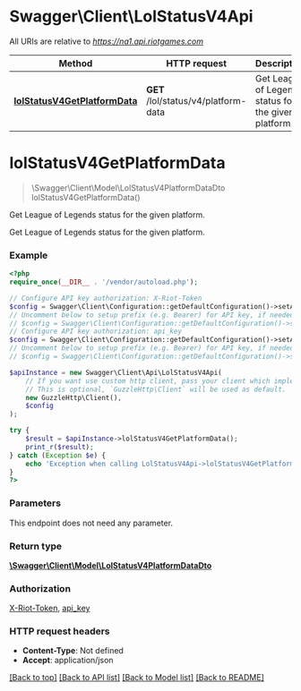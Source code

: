 # Swagger\Client\LolStatusV4Api

All URIs are relative to *https://na1.api.riotgames.com*

Method | HTTP request | Description
------------- | ------------- | -------------
[**lolStatusV4GetPlatformData**](LolStatusV4Api.md#lolStatusV4GetPlatformData) | **GET** /lol/status/v4/platform-data | Get League of Legends status for the given platform.


# **lolStatusV4GetPlatformData**
> \Swagger\Client\Model\LolStatusV4PlatformDataDto lolStatusV4GetPlatformData()

Get League of Legends status for the given platform.

Get League of Legends status for the given platform.

### Example
```php
<?php
require_once(__DIR__ . '/vendor/autoload.php');

// Configure API key authorization: X-Riot-Token
$config = Swagger\Client\Configuration::getDefaultConfiguration()->setApiKey('X-Riot-Token', 'YOUR_API_KEY');
// Uncomment below to setup prefix (e.g. Bearer) for API key, if needed
// $config = Swagger\Client\Configuration::getDefaultConfiguration()->setApiKeyPrefix('X-Riot-Token', 'Bearer');
// Configure API key authorization: api_key
$config = Swagger\Client\Configuration::getDefaultConfiguration()->setApiKey('api_key', 'YOUR_API_KEY');
// Uncomment below to setup prefix (e.g. Bearer) for API key, if needed
// $config = Swagger\Client\Configuration::getDefaultConfiguration()->setApiKeyPrefix('api_key', 'Bearer');

$apiInstance = new Swagger\Client\Api\LolStatusV4Api(
    // If you want use custom http client, pass your client which implements `GuzzleHttp\ClientInterface`.
    // This is optional, `GuzzleHttp\Client` will be used as default.
    new GuzzleHttp\Client(),
    $config
);

try {
    $result = $apiInstance->lolStatusV4GetPlatformData();
    print_r($result);
} catch (Exception $e) {
    echo 'Exception when calling LolStatusV4Api->lolStatusV4GetPlatformData: ', $e->getMessage(), PHP_EOL;
}
?>
```

### Parameters
This endpoint does not need any parameter.

### Return type

[**\Swagger\Client\Model\LolStatusV4PlatformDataDto**](../Model/LolStatusV4PlatformDataDto.md)

### Authorization

[X-Riot-Token](../../README.md#X-Riot-Token), [api_key](../../README.md#api_key)

### HTTP request headers

 - **Content-Type**: Not defined
 - **Accept**: application/json

[[Back to top]](#) [[Back to API list]](../../README.md#documentation-for-api-endpoints) [[Back to Model list]](../../README.md#documentation-for-models) [[Back to README]](../../README.md)


